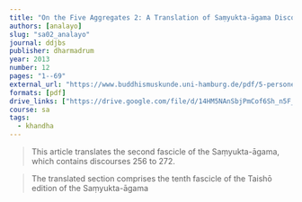 ```yaml
---
title: "On the Five Aggregates 2: A Translation of Saṃyukta-āgama Discourses 256 to 272"
authors: [analayo]
slug: "sa02_analayo"
journal: ddjbs
publisher: dharmadrum
year: 2013
number: 12
pages: "1--69"
external_url: "https://www.buddhismuskunde.uni-hamburg.de/pdf/5-personen/analayo/translations/sa02.pdf"
formats: [pdf]
drive_links: ["https://drive.google.com/file/d/14HM5NAnSbjPmCof6Sh_n5F_kXD2K3fyU/view?usp=drivesdk"]
course: sa
tags:
  - khandha
---
```


> This article translates the second fascicle of the Saṃyukta-āgama, which contains discourses 256 to 272.

> The translated section comprises the tenth fascicle of the Taishō edition of the Saṃyukta-āgama
